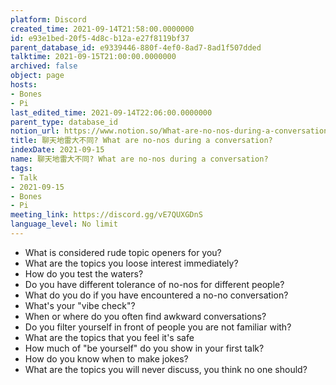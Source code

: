 ```yaml
---
platform: Discord
created_time: 2021-09-14T21:58:00.0000000
id: e93e1bed-20f5-4d8c-b12a-e27f8119bf37
parent_database_id: e9339446-880f-4ef0-8ad7-8ad1f507dded
talktime: 2021-09-15T21:00:00.0000000
archived: false
object: page
hosts:
- Bones
- Pi
last_edited_time: 2021-09-14T22:06:00.0000000
parent_type: database_id
notion_url: https://www.notion.so/What-are-no-nos-during-a-conversation-e93e1bed20f54d8cb12ae27f8119bf37
title: 聊天地雷大不同? What are no-nos during a conversation?
indexDate: 2021-09-15
name: 聊天地雷大不同? What are no-nos during a conversation?
tags:
- Talk
- 2021-09-15
- Bones
- Pi
meeting_link: https://discord.gg/vE7QUXGDnS
language_level: No limit
---
```



   - What is considered rude topic openers for you?
   - What are the topics you loose interest immediately?
   - How do you test the waters?
   - Do you have different tolerance of no-nos for different people?
   - What do you do if you have encountered a no-no conversation? 
   - What's your "vibe check"?
   - When or where do you often find awkward conversations?
   - Do you filter yourself in front of people you are not familiar with?
   - What are the topics that you feel it's safe
   - How much of "be yourself" do you show in your first talk?
   - How do you know when to make jokes?
   - What are the topics you will never discuss, you think no one should?









